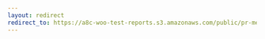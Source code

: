 ```yaml
---
layout: redirect
redirect_to: https://a8c-woo-test-reports.s3.amazonaws.com/public/pr-merge/39589/e2e/index.html
---
```


